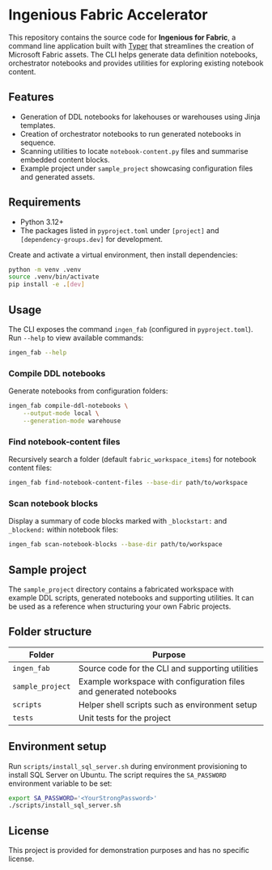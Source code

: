 # Ingenious Fabric Accelerator

This repository contains the source code for **Ingenious for Fabric**, a command line application built with [Typer](https://typer.tiangolo.com/) that streamlines the creation of Microsoft Fabric assets. The CLI helps generate data definition notebooks, orchestrator notebooks and provides utilities for exploring existing notebook content.

## Features

- Generation of DDL notebooks for lakehouses or warehouses using Jinja templates.
- Creation of orchestrator notebooks to run generated notebooks in sequence.
- Scanning utilities to locate `notebook-content.py` files and summarise embedded content blocks.
- Example project under `sample_project` showcasing configuration files and generated assets.

## Requirements

- Python 3.12+
- The packages listed in `pyproject.toml` under `[project]` and `[dependency-groups.dev]` for development.

Create and activate a virtual environment, then install dependencies:

```bash
python -m venv .venv
source .venv/bin/activate
pip install -e .[dev]
```

## Usage

The CLI exposes the command `ingen_fab` (configured in `pyproject.toml`). Run `--help` to view available commands:

```bash
ingen_fab --help
```

### Compile DDL notebooks

Generate notebooks from configuration folders:

```bash
ingen_fab compile-ddl-notebooks \
    --output-mode local \
    --generation-mode warehouse
```

### Find notebook-content files

Recursively search a folder (default `fabric_workspace_items`) for notebook content files:

```bash
ingen_fab find-notebook-content-files --base-dir path/to/workspace
```

### Scan notebook blocks

Display a summary of code blocks marked with `_blockstart:` and `_blockend:` within notebook files:

```bash
ingen_fab scan-notebook-blocks --base-dir path/to/workspace
```

## Sample project

The `sample_project` directory contains a fabricated workspace with example DDL scripts, generated notebooks and supporting utilities. It can be used as a reference when structuring your own Fabric projects.

## Folder structure

| Folder | Purpose |
| ------ | ------- |
| `ingen_fab` | Source code for the CLI and supporting utilities |
| `sample_project` | Example workspace with configuration files and generated notebooks |
| `scripts` | Helper shell scripts such as environment setup |
| `tests` | Unit tests for the project |

## Environment setup

Run `scripts/install_sql_server.sh` during environment provisioning to install SQL Server on Ubuntu. The script requires the `SA_PASSWORD` environment variable to be set:

```bash
export SA_PASSWORD='<YourStrongPassword>'
./scripts/install_sql_server.sh
```

## License

This project is provided for demonstration purposes and has no specific license.
